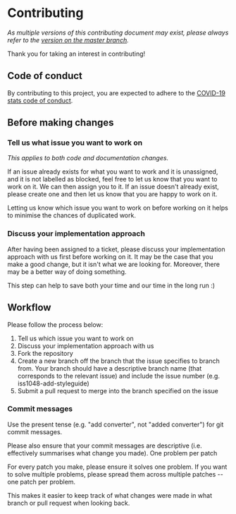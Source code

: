 # Contributing

*As multiple versions of this contributing document may exist, please always refer to the [version on the master branch](https://github.com/knjk04/covid-19-stats/blob/master/CONTRIBUTING.md).*

Thank you for taking an interest in contributing!

## Code of conduct

By contributing to this project, you are expected to adhere to the [COVID-19 stats code of conduct](https://github.com/knjk04/covid-19-stats/blob/master/CODE_OF_CONDUCT.md).

## Before making changes

### Tell us what issue you want to work on

*This applies to both code and documentation changes.*

If an issue already exists for what you want to work and it is unassigned, and it is not labelled as blocked, feel free to let us know that you want to work on it. We can then assign you to it. If an issue doesn't already exist, please create one and then let us know that you are happy to work on it.

Letting us know which issue you want to work on before working on it helps to minimise the chances of duplicated work.

### Discuss your implementation approach

After having been assigned to a ticket, please discuss your implementation approach with us first before working on it. It may be the case that you make a good change, but it isn't what we are looking for. Moreover, there may be a better way of doing something.

This step can help to save both your time and our time in the long run :)

## Workflow

Please follow the process below:

 1. Tell us which issue you want to work on
 2. Discuss your implementation approach with us
 3. Fork the repository
 4. Create a new branch off the branch that the issue specifies to branch from. Your branch should have a descriptive branch name (that corresponds to the relevant issue) and include the issue number (e.g. iss1048-add-styleguide)
 5. Submit a pull request to merge into the branch specified on the issue

### Commit messages

Use the present tense (e.g. "add converter", not "added converter") for git commit messages.

Please also ensure that your commit messages are descriptive (i.e. effectively summarises what change you made).
One problem per patch

For every patch you make, please ensure it solves one problem. If you want to solve multiple problems, please spread them across multiple patches -- one patch per problem.

This makes it easier to keep track of what changes were made in what branch or pull request when looking back.
